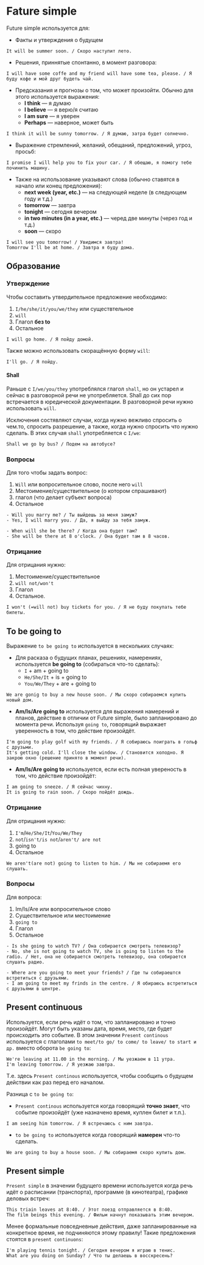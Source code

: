 # Fature simple

Future simple используется для:

* Факты и утверждения о будущем
```
It will be summer soon. / Скоро наступит лето.
```
* Решения, приннятые спонтанно, в момент разговора:
```
I will have some coffe and my friend will have some tea, please. / Я буду кофе и мой друг будеть чай.
```
* Предсказания и прогнозы о том, что может произойти. Обычно для этого используется выражения:
  * **I think** — я думаю
  * **I believe** — я верю/я считаю
  * **I am sure** — я уверен
  * **Perhaps** — наверное, может быть
```
I think it will be sunny tomorrow. / Я думаю, затра будет солнечно.
```
* Выражение стремлений, желаний, обещаний, предложений, угроз, просьб:
```
I promise I will help you to fix your car. / Я обещаю, я помогу тебе починить машину.
```
* Также на использование указывают слова (обычно ставятся в начало или конец предложения):
  * **next week (year, etc.)** — на следующей неделе (в следующем году и т.д.)
  * **tomorrow** — завтра
  * **tonight** — сегодня вечером
  * **in two minutes (in a year, etc.)** — черед две минуты (через год и т.д.)
  * **soon** — скоро
```
I will see you tomorrow! / Увидимся завтра!
Tomorrow I'll be at home. / Завтра я буду дома.
```

## Образование

### Утверждение

Чтобы составить утвердительное предложение необходимо:

1. `I/he/she/it/you/we/they` или существтельное
2. `will`
3. Глагол **без to**
4. Остальное

```
I will go home. / Я пойду домой.
```
Также можно использовать скоращённую форму `will`:
```
I'll go. / Я пойду.
```

#### Shall

Раньше с `I/we/you/they` употреблялся глагол `shall`, но он устарел и сейчас в разговорной речи не употребляется. Shall до сих пор встречается в юредической документации. В разговорной речи нужно использовать `will`.

Исключения состявляют случаи, когда нужно вежливо спросить о чем.то, спросить разрешение, а также, когда нужно спросить что нужно сделать. В этих случая `shall` употребляется с `I/we`:

```
Shall we go by bus? / Подем на автобусе?
```

### Вопросы

Для того чтобы задать вопрос:

1. `Will` или вопросительное слово, после него `will`
2. Местоимение/существительное (о котором спрашивают)
3. глагол (что делает субъект вопроса)
4. Остальное

```
- Will you marry me? / Ты выйдешь за меня замуж?
- Yes, I will marry you. / Да, я выйду за тебя замуж.

- When will she be there? / Когда она будет там?
- She will be there at 8 o'clock. / Она будет там в 8 часов.
```

### Отрицание

Для отрицания нужно:

1. Местоимение/существительное
2. `will not/won't`
3. Глагол
4. Остальное.

```
I won't (=will not) buy tickets for you. / Я не буду покупать тебе билеты.
```

## To be going to

Выражение `to be going to` используется в нескольких случаях:
* Для расказа о будущих планах, решениях, намерениях, используется **be going to** (собираться что-то сделать):
  * `I` + am + going to
  * `He/She/It` + is + going to
  * `You/We/They` + are + going to
```
We are gonig to buy a new house soon. / Мы скоро собираемся купить новый дом.
```
* **Am/Is/Are going to** используется для выражения намерений и планов, действие в отличии от Future simple, было запланировано до момента речи. Используя `going to`, говорящий выражает уверенность в том, что действие произойдёт.
```
I'm going to play golf with my friends. / Я собираюсь поиграть в гольф с друзьми.
It's getting cold. I'll close the window. / Становится холодно. Я закрою окно (решение принято в момент речи).
```
* **Am/Is/Are going to** используется, если есть полная увереность в том, что действие произойдёт:
```
I am going to sneeze. / Я сейчас чихну.
It is going to rain soon. / Скоро пойдёт дождь.
```

### Отрицание

Для отрицания нужно:

1. `I'm`/`He/She/It`/`You/We/They`
2. `not`/`isn't/is not`/`aren't/ are not`
3. going to
4. Остальное
```
We aren't(are not) going to listen to him. / Мы не собираемя его слушать.
```

### Вопросы

Для вопроса:

1. Im/Is/Are или вопросительное слово
2. Существительное или местоимение
3. `going to`
4. Глагол
5. Остальное
```
- Is she going to watch TV? / Она собирается смотреть телевизор?
- No, she is not going to watch TV, she is going to listen to the radio. / Нет, она не собирается смотреть телевизор, она собирается слушать радио. 

- Where are you going to meet your friends? / Где ты собираештся встретиться с друзьями.
- I am going to meet my frinds in the centre. / Я обираюсь встретиться с друзьями в центре.
```

## Present continuous

Используется, если речь идёт о том, что запланировано и точно произойдёт. Могут быть указаны дата, время, место, где будет происходить это событие. В этом значении `Present continous` используется с глаголами `to meet/to go/ to come/ to leave/ to start и др.` вместо оборота `be going to`:

```
We're leaving at 11.00 in the morning. / Мы уезжаем в 11 утра.
I'm leaving tomorrow. / Я уезжаю завтра.
```
Т.е. здесь `Present continous` используется, чтобы сообщить о будущем действии как раз перед его началом.

Разница с `to be going to`: 
* `Present continous` используется когда говорящий **точно знает**, что событие произойдёт (уже назначено время, куплен билет и т.п.). 
```
I am seeing him tomorrow. / Я встречаюсь с ним завтра.
```
* `to be going to` используется когда говорящий **намерен** что-то сделать.
```
We are going to buy a house soon. / Мы собираемя скоро купить дом.
```

## Present simple

`Present simple` в значении будущего времени используется когда речь идёт о расписании (транспорта), программе (в кинотеатра), графике деловых встреч:
```
This triain leaves at 8:40. / Этот поезд отправляется в 8:40.
The film beings this evening. / Фильм начнут показывать этим вечером.
```

Менее формальные повседневные действия, даже запланированные на конкретное время, не подчиняются этому правилу! Такие предложения стоятся в `present continuons`:
```
I'm playing tennis tonight. / Сегодня вечером я играю в тенис.
What are you doing on Sunday? / Что ты делаешь в восскресень?
```
